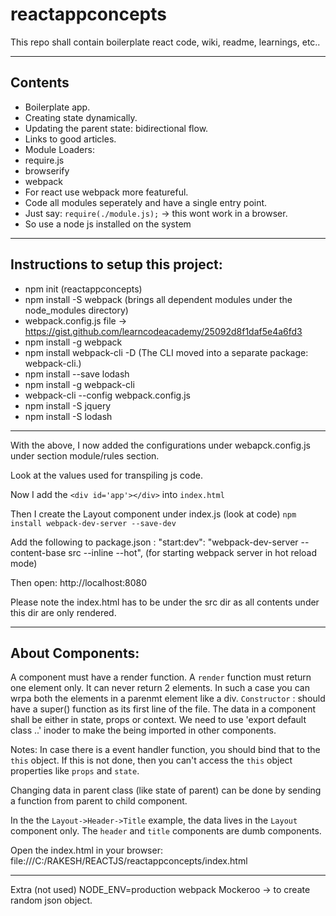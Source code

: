 # reactappconcepts #
This repo shall contain boilerplate react code, wiki, readme, learnings, etc..

----------

## Contents ##
- Boilerplate app.
- Creating state dynamically.
- Updating the parent state: bidirectional flow.
- Links to good articles.
- Module Loaders:
-   require.js
-   browserify
-   webpack
- For react use webpack more featureful.
- Code all modules seperately and have a single entry point.
- Just say: `require(./module.js);` -> this wont work in a browser.
- So use a node js installed on the system


----------

## Instructions to setup this project: ##

- npm init (reactappconcepts)
- npm install -S webpack (brings all dependent modules under the node_modules directory)
- webpack.config.js file -> https://gist.github.com/learncodeacademy/25092d8f1daf5e4a6fd3
- npm install -g webpack
- npm install webpack-cli -D (The CLI moved into a separate package: webpack-cli.)
- npm install --save lodash
- npm install -g webpack-cli
- webpack-cli --config webpack.config.js
- npm install -S jquery
- npm install -S lodash

----------

With the above, I now added the configurations under webapck.config.js under section module/rules section. 

Look at the values used for transpiling js code.

Now I add  the `<div id='app'></div>` into `index.html`

Then I create the Layout component under index.js (look at code)
`npm install webpack-dev-server --save-dev`

Add the following to package.json :  "start:dev": "webpack-dev-server --content-base src --inline --hot", (for starting webpack server in hot reload mode)

Then open: http://localhost:8080 

Please note the index.html has to be under the src dir as all contents under this dir are only rendered.


----------

## About Components: ##
A component must have a render function.
A `render` function must return one element only. It can never return 2 elements. In such a case you can wrpa both the elements in a parenmt element like a div.
`Constructor` : should have a super() function as its first line of the file.
The data in a component shall be either in state, props or context.
We need to use 'export default class <ComponentName> ..' inoder to make the <ComponentName> being imported in other components.

Notes:
In case there is a event handler function, you should bind that to the `this` object. If this is not done, then you can't access the `this` object properties like `props` and `state`.

Changing data in parent class (like state of parent) can be done by sending a function from parent to child component.

In the the `Layout->Header->Title` example, the data lives in the `Layout` component only. The `header` and `title` components are dumb components.



Open the index.html in your browser: file:///C:/RAKESH/REACTJS/reactappconcepts/index.html


----------

Extra (not used)
  NODE_ENV=production webpack
  Mockeroo -> to create random json object.

